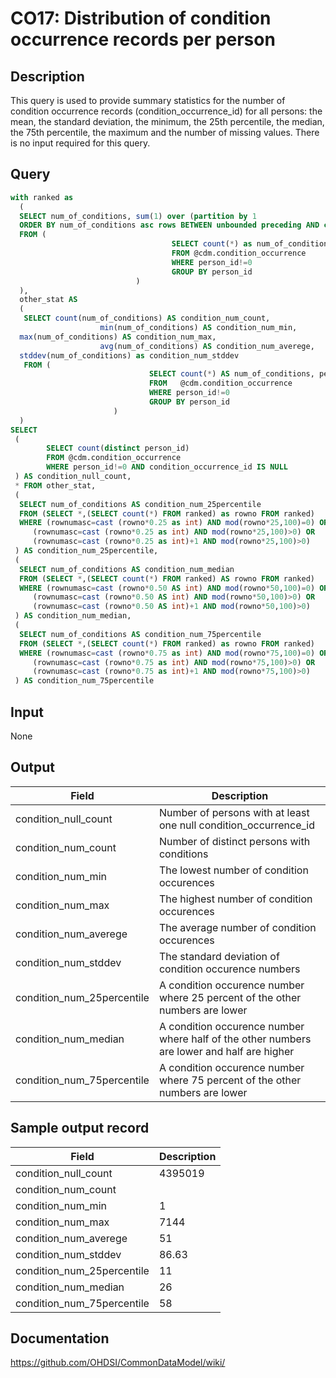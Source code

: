 <!---
Group:condition occurrence
Name:CO17 Distribution of condition occurrence records per person
Author:Patrick Ryan
CDM Version: 5.0
-->

# CO17: Distribution of condition occurrence records per person

## Description
This query is used to provide summary statistics for the number of condition occurrence records (condition_occurrence_id) for all persons: the mean, the standard deviation, the minimum, the 25th percentile, the median, the 75th percentile, the maximum and the number of missing values. There is no input required for this query.

## Query
```sql
with ranked as
  (
  SELECT num_of_conditions, sum(1) over (partition by 1
  ORDER BY num_of_conditions asc rows BETWEEN unbounded preceding AND current row) AS rownumasc
  FROM (
                                    SELECT count(*) as num_of_conditions
                                    FROM @cdm.condition_occurrence
                                    WHERE person_id!=0
                                    GROUP BY person_id
                            )
  ),
  other_stat AS
  (
   SELECT count(num_of_conditions) AS condition_num_count,
                    min(num_of_conditions) AS condition_num_min,
  max(num_of_conditions) AS condition_num_max,
                    avg(num_of_conditions) AS condition_num_averege,
  stddev(num_of_conditions) as condition_num_stddev
   FROM (
                               SELECT count(*) AS num_of_conditions, person_id
                               FROM   @cdm.condition_occurrence
                               WHERE person_id!=0
                               GROUP BY person_id
                       )
  )
SELECT
 (
        SELECT count(distinct person_id)
        FROM @cdm.condition_occurrence
        WHERE person_id!=0 AND condition_occurrence_id IS NULL
 ) AS condition_null_count,
 * FROM other_stat,
 (
  SELECT num_of_conditions AS condition_num_25percentile
  FROM (SELECT *,(SELECT count(*) FROM ranked) as rowno FROM ranked)
  WHERE (rownumasc=cast (rowno*0.25 as int) AND mod(rowno*25,100)=0) OR
     (rownumasc=cast (rowno*0.25 as int) AND mod(rowno*25,100)>0) OR
     (rownumasc=cast (rowno*0.25 as int)+1 AND mod(rowno*25,100)>0)
 ) AS condition_num_25percentile,
 (
  SELECT num_of_conditions AS condition_num_median
  FROM (SELECT *,(SELECT count(*) FROM ranked) AS rowno FROM ranked)
  WHERE (rownumasc=cast (rowno*0.50 AS int) AND mod(rowno*50,100)=0) OR
     (rownumasc=cast (rowno*0.50 AS int) AND mod(rowno*50,100)>0) OR
     (rownumasc=cast (rowno*0.50 AS int)+1 AND mod(rowno*50,100)>0)
 ) AS condition_num_median,
 (
  SELECT num_of_conditions AS condition_num_75percentile
  FROM (SELECT *,(SELECT count(*) FROM ranked) as rowno FROM ranked)
  WHERE (rownumasc=cast (rowno*0.75 as int) AND mod(rowno*75,100)=0) OR
     (rownumasc=cast (rowno*0.75 as int) AND mod(rowno*75,100)>0) OR
     (rownumasc=cast (rowno*0.75 as int)+1 AND mod(rowno*75,100)>0)
 ) AS condition_num_75percentile
```

## Input

None

## Output

|  Field |  Description |
| --- | --- |
| condition_null_count | Number of persons with at least one null condition_occurrence_id |
| condition_num_count | Number of distinct persons with conditions |
| condition_num_min | The lowest number of condition occurences |
| condition_num_max | The highest number of condition occurences |
| condition_num_averege | The average number of condition occurences |
| condition_num_stddev | The standard deviation of condition occurence numbers |
| condition_num_25percentile | A condition occurence number where 25 percent of the other numbers are lower |
| condition_num_median | A condition occurence number where half of the other numbers are lower and half are higher |
| condition_num_75percentile | A condition occurence number where 75 percent of the other numbers are lower |

## Sample output record

|  Field |  Description |
| --- | --- |
| condition_null_count | 4395019 |
| condition_num_count |   |
| condition_num_min | 1 |
| condition_num_max | 7144 |
| condition_num_averege | 51 |
| condition_num_stddev | 86.63 |
| condition_num_25percentile | 11 |
| condition_num_median | 26 |
| condition_num_75percentile | 58 |


## Documentation
https://github.com/OHDSI/CommonDataModel/wiki/
